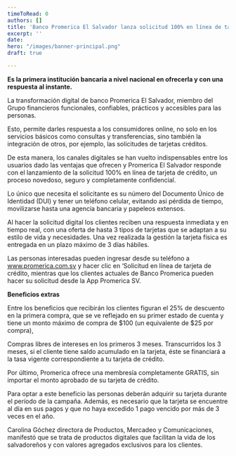 ```yaml
---
timeToRead: 0
authors: []
title: 'Banco Promerica El Salvador lanza solicitud 100% en línea de tarjeta de crédito '
excerpt: ''
date: 
hero: "/images/banner-principal.png"
draft: true

---
```

**Es la primera institución bancaria a nivel nacional en ofrecerla y con una respuesta al instante.**

La transformación digital de banco Promerica El Salvador, miembro del Grupo financieros funcionales, confiables, prácticos y accesibles para las personas.

Esto, permite darles respuesta a los consumidores online, no solo en los servicios básicos como consultas y transferencias, sino también la integración de otros, por ejemplo, las solicitudes de tarjetas créditos.

De esta manera, los canales digitales se han vuelto indispensables entre los usuarios dado las ventajas que ofrecen y Promerica El Salvador responde con el lanzamiento de la solicitud 100% en línea de tarjeta de crédito, un proceso novedoso, seguro y completamente confidencial.

Lo único que necesita el solicitante es su número del Documento Único de Identidad (DUI) y tener un teléfono celular, evitando así pérdida de tiempo, movilizarse hasta una agencia bancaria y papeleos extensos.

Al hacer la solicitud digital los clientes reciben una respuesta inmediata y en tiempo real, con una oferta de hasta 3 tipos de tarjetas que se adaptan a su estilo de vida y necesidades. Una vez realizada la gestión la tarjeta física es entregada en un plazo máximo de 3 días hábiles.

Las personas interesadas pueden ingresar desde su teléfono a www.promerica.com.sv y hacer clic en ‘Solicitud en línea de tarjeta de crédito, mientras que los clientes actuales de Banco Promerica pueden hacer su solicitud desde la App Promerica SV.

**Beneficios extras**

Entre los beneficios que recibirán los clientes figuran el 25% de descuento en la primera compra, que se ve reflejado en su primer estado de cuenta y tiene un monto máximo de compra de $100 (un equivalente de $25 por compra),

Compras libres de intereses en los primeros 3 meses. Transcurridos los 3 meses, si el cliente tiene saldo acumulado en la tarjeta, éste se financiará a la tasa vigente correspondiente a tu tarjeta de crédito.

Por último, Promerica ofrece una membresía completamente GRATIS, sin importar el monto aprobado de su tarjeta de crédito.

Para optar a este beneficio las personas deberán adquirir su tarjeta durante el período de la campaña. Además, es necesario que la tarjeta se encuentre al día en sus pagos y que no haya excedido 1 pago vencido por más de 3 veces en el año.

Carolina Góchez directora de Productos, Mercadeo y Comunicaciones, manifestó que se trata de productos digitales que facilitan la vida de los salvadoreños y con valores agregados exclusivos para los clientes.
